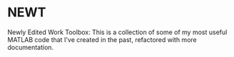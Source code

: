 # NEWT
Newly Edited Work Toolbox: This is a collection of some of my most useful MATLAB code that I've created in the past, refactored with more documentation.
